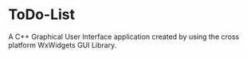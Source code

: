 # ToDo-List
A C++ Graphical User Interface application created by using the cross platform WxWidgets GUI Library. 
